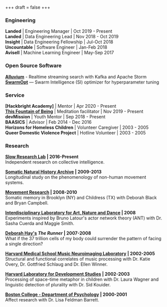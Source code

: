 +++
draft = false
+++
### Engineering

**Landed** | Engineering Manager | Oct 2019 - Present</br>
**Landed** | Data Engineering Lead | Nov 2018 - Oct 2019</br>
**Insight** | Data Engineering Fellowship | Jul-Oct 2018</br>
**Uncountable** | Software Engineer | Jan-Feb 2018</br>
**Avisell** | Machine Learning Engineer | May-Sep 2017</br> 

### Open Source Software

**[Alluvium](https://github.com/SioKCronin/alluvium)** - Realtime streaming search with Kafka and Apache Storm</br>
**[SwarmOpt](https://github.com/SioKCronin/SwarmOpt)** — Swarm Intelligence (SI) optimizer for hyperparameter tuning</br>

### Service

**[Hackbright Academy]** | Mentor | Apr 2020 - Present</br>
**[This Fountain of Being](https://podcasts.apple.com/us/podcast/this-fountain-of-being/id1485854868)** | Meditation facilitator | Nov 2019 - Present</br>
**devMission** | Youth Mentor | Sep 2018 - Present</br>
**BAASICS** | Advisor | Feb 2014 - Dec 2016</br>
**Horizons for Homeless Children** | Volunteer Caregiver | 2003 - 2005</br>
**Queer Domestic Violence Project** | Hotline Volunteer  | 2003 - 2005</br>

### Research

**[Slow Research Lab](https://www.slowlab.net/) | 2016-Present**</br> 
Independent research on collective intelligence.

**[Somatic Natural History Archive](https://www.youtube.com/user/dancingecologist/videos) | 2009-2013**</br>
Longitudinal study on the phenomenology of non-human movement systems.

**[Movement Research](https://movementresearch.org/) | 2008-2010**</br>
Somatic memory in Brooklyn (NY) and Childress (TX) with Deborah Black
and Bryan Campbell.

**[Interdisciplinary Laboratory for Art, Nature and Dance](http://www.ilandart.org/ilab/) | 2008**</br>
Experiments inspired by Bruno Latour's actor network theory (ANT) with
Dr. Sasha Cuerda and Maggie Smith.

**[Deborah Hay's](https://www.youtube.com/watch?v=j5SYVDPpxUI) _The Runner_ | 2007-2008**</br>
What if the 37 trillion cells of my body could surrender the pattern of
facing a single direction?

**[Harvard Medical School Music Neuroimaging Laboratory](https://www.musicianbrain.com/#index) | 2002-2005**</br>
Structural and functional correlates of music processing with Dr. Katie
Overy, Dr. Gottfried Schlaug and Dr. Ellen Winner.

**[Harvard Laboratory for Development Studies](https://www.harvardlds.org/) | 2002-2003**</br>
Processing of space-time metaphor in children with Dr. Laura Wagner and
linguistic detection of plurality with Dr. Sid Kouider.

**[Boston College - Department of Psychology](https://lisafeldmanbarrett.com/) | 2000-2001**</br>
Affect research with Dr. Lisa Feldman Barrett.
